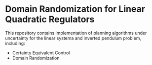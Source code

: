# Domain Randomization for Linear Quadratic Regulators

This repository contains implementation of planning algorithms under uncertainty for the linear systema and inverted pendulum problem, including:
- Certainty Equivalent Control
- Domain Randomization
